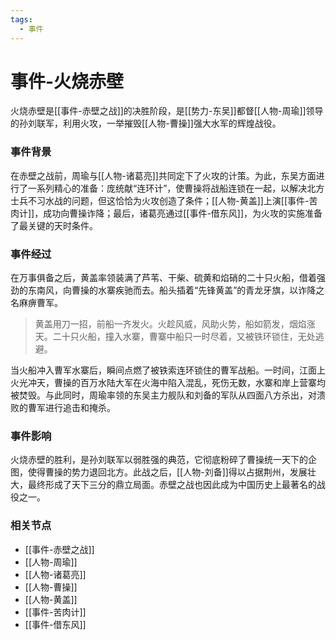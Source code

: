 ```yaml
---
tags:
  - 事件
---
```

# 事件-火烧赤壁

火烧赤壁是[[事件-赤壁之战]]的决胜阶段，是[[势力-东吴]]都督[[人物-周瑜]]领导的孙刘联军，利用火攻，一举摧毁[[人物-曹操]]强大水军的辉煌战役。

### 事件背景

在赤壁之战前，周瑜与[[人物-诸葛亮]]共同定下了火攻的计策。为此，东吴方面进行了一系列精心的准备：庞统献“连环计”，使曹操将战船连锁在一起，以解决北方士兵不习水战的问题，但这恰恰为火攻创造了条件；[[人物-黄盖]]上演[[事件-苦肉计]]，成功向曹操诈降；最后，诸葛亮通过[[事件-借东风]]，为火攻的实施准备了最关键的天时条件。

### 事件经过

在万事俱备之后，黄盖率领装满了芦苇、干柴、硫黄和焰硝的二十只火船，借着强劲的东南风，向曹操的水寨疾驰而去。船头插着“先锋黄盖”的青龙牙旗，以诈降之名麻痹曹军。

> 黄盖用刀一招，前船一齐发火。火趁风威，风助火势，船如箭发，烟焰涨天。二十只火船，撞入水寨，曹寨中船只一时尽着，又被铁环锁住，无处逃避。

当火船冲入曹军水寨后，瞬间点燃了被铁索连环锁住的曹军战船。一时间，江面上火光冲天，曹操的百万水陆大军在火海中陷入混乱，死伤无数，水寨和岸上营寨均被焚毁。与此同时，周瑜率领的东吴主力舰队和刘备的军队从四面八方杀出，对溃败的曹军进行追击和掩杀。

### 事件影响

火烧赤壁的胜利，是孙刘联军以弱胜强的典范，它彻底粉碎了曹操统一天下的企图，使得曹操的势力退回北方。此战之后，[[人物-刘备]]得以占据荆州，发展壮大，最终形成了天下三分的鼎立局面。赤壁之战也因此成为中国历史上最著名的战役之一。

### 相关节点
- [[事件-赤壁之战]]
- [[人物-周瑜]]
- [[人物-诸葛亮]]
- [[人物-曹操]]
- [[人物-黄盖]]
- [[事件-苦肉计]]
- [[事件-借东风]]
